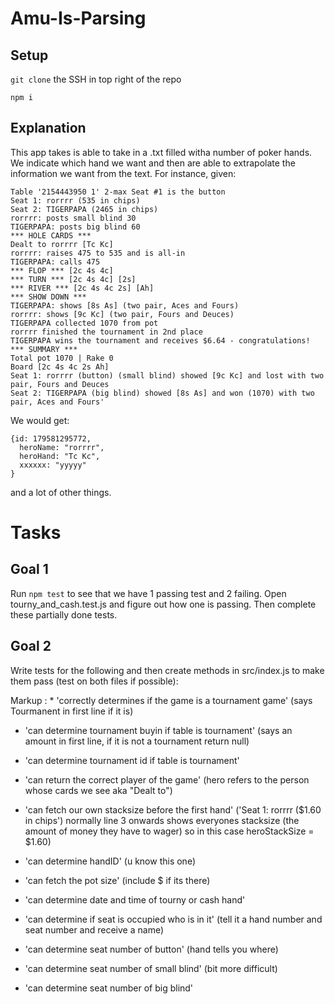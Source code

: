 # Amu-Is-Parsing

## Setup

`git clone` the SSH in top right of the repo

`npm i`

## Explanation

This app takes is able to take in a .txt filled witha number of poker hands. We indicate which hand we want and then are able to extrapolate the information we want from the text. For instance, given:

```PokerStars Hand #179581295772: Tournament #2154443950, $3.32+$0.18 USD Hold'em No Limit - Match Round I, Level V (30/60) - 2017/12/15 16:22:27 WET [2017/12/15 11:22:27 ET]
Table '2154443950 1' 2-max Seat #1 is the button
Seat 1: rorrrr (535 in chips)
Seat 2: TIGERPAPA (2465 in chips)
rorrrr: posts small blind 30
TIGERPAPA: posts big blind 60
*** HOLE CARDS ***
Dealt to rorrrr [Tc Kc]
rorrrr: raises 475 to 535 and is all-in
TIGERPAPA: calls 475
*** FLOP *** [2c 4s 4c]
*** TURN *** [2c 4s 4c] [2s]
*** RIVER *** [2c 4s 4c 2s] [Ah]
*** SHOW DOWN ***
TIGERPAPA: shows [8s As] (two pair, Aces and Fours)
rorrrr: shows [9c Kc] (two pair, Fours and Deuces)
TIGERPAPA collected 1070 from pot
rorrrr finished the tournament in 2nd place
TIGERPAPA wins the tournament and receives $6.64 - congratulations!
*** SUMMARY ***
Total pot 1070 | Rake 0
Board [2c 4s 4c 2s Ah]
Seat 1: rorrrr (button) (small blind) showed [9c Kc] and lost with two pair, Fours and Deuces
Seat 2: TIGERPAPA (big blind) showed [8s As] and won (1070) with two pair, Aces and Fours'
```

We would get:

```
{id: 179581295772,
  heroName: "rorrrr",
  heroHand: "Tc Kc",
  xxxxxx: "yyyyy"
}
```

and a lot of other things.

# Tasks

## Goal 1

Run `npm test` to see that we have 1 passing test and 2 failing. Open tourny_and_cash.test.js and figure out how one is passing. Then complete these partially done tests.

## Goal 2

Write tests for the following and then create methods in src/index.js to make them pass (test on both files if possible):

Markup : \* 'correctly determines if the game is a tournament game' (says Tourmanent in first line if it is)

* 'can determine tournament buyin if table is tournament' (says an amount in first line, if it is not a tournament return null)

* 'can determine tournament id if table is tournament'

* 'can return the correct player of the game' (hero refers to the person whose cards we see aka "Dealt to")

* 'can fetch our own stacksize before the first hand' ('Seat 1: rorrrr ($1.60 in chips') normally line 3 onwards shows everyones stacksize (the amount of money they have to wager) so in this case heroStackSize = $1.60)

* 'can determine handID' (u know this one)

* 'can fetch the pot size' (include $ if its there)

* 'can determine date and time of tourny or cash hand'

* 'can determine if seat is occupied who is in it' (tell it a hand number and seat number and receive a name)

* 'can determine seat number of button' (hand tells you where)

* 'can determine seat number of small blind' (bit more difficult)

* 'can determine seat number of big blind'
